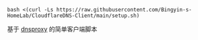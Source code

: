 `bash <(curl -Ls https://raw.githubusercontent.com/Bingyin-s-HomeLab/CloudflareDNS-Client/main/setup.sh)`

基于 [dnsproxy](https://github.com/AdguardTeam/dnsproxy) 的简单客户端脚本
